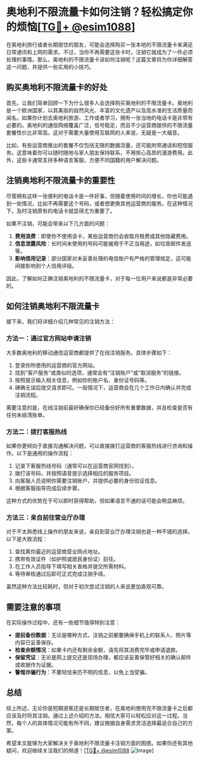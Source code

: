 # 奥地利不限流量卡如何注销？轻松搞定你的烦恼[[TG💪+ @esim1088](https://t.me/s/esim1088)]

在奥地利旅行或者长期居住的朋友，可能会选择购买一张本地的不限流量卡来满足日常通讯和上网的需求。不过，当你不再需要这张卡时，注销它就成为了一件必须处理的事情。那么，奥地利的不限流量卡该如何注销呢？这篇文章将为你详细解答这一问题，并提供一些实用的小技巧。

## 购买奥地利不限流量卡的好处

首先，让我们简单回顾一下为什么很多人会选择购买奥地利的不限流量卡。奥地利是一个欧洲国家，以其美丽的自然风光、丰富的文化遗产以及高水准的生活质量而闻名。如果你计划去奥地利旅游、工作或者学习，拥有一张当地的电话卡是非常有必要的。奥地利的通信网络覆盖广泛，信号稳定，而且不少运营商提供的不限流量套餐性价比非常高。这对于需要大量使用互联网的人来说，无疑是一大福音。

比如，有些运营商推出的套餐不仅包括无限的数据流量，还可能附带通话和短信服务。这意味着你可以随时随地与家人朋友保持联系，不用担心高昂的漫游费用。此外，这些卡通常支持多种语言客服，方便不同国籍的用户解决问题。

## 注销奥地利不限流量卡的重要性

尽管拥有这样一张便利的电话卡是一件好事，但随着使用时间的增长，你也可能遇到一些情况，比如不再需要这个号码，或者想更换其他运营商的服务。在这种情况下，及时注销原有的电话卡就显得尤为重要了。

如果不注销，可能会带来以下几方面的问题：
1. **费用浪费**：即使你不使用该卡，某些运营商仍会收取月租费或其他隐藏费用。
2. **信息泄露风险**：长时间未使用的号码可能被用于不正当用途，如垃圾邮件发送等。
3. **影响信用记录**：部分国家对未妥善处理的电信账户有严格的管理规定，这可能间接影响到个人信用评级。

因此，了解如何正确注销奥地利的不限流量卡，对于每一位用户来说都是非常必要的。

## 如何注销奥地利不限流量卡

接下来，我们将详细介绍几种常见的注销方法：

### 方法一：通过官方网站申请注销

大多数奥地利的移动通信运营商都提供了在线注销服务。具体步骤如下：
1. 登录你所使用的运营商的官方网站。
2. 找到“客户服务”或类似的选项，通常会有“注销账户”或“取消服务”的链接。
3. 按照提示输入相关信息，例如你的账户名、身份证号码等。
4. 硉确无误后提交请求即可。一般情况下，运营商会在几个工作日内确认并完成注销流程。

需要注意的是，在线注销前最好确保你已经备份好所有重要数据，并且检查是否有任何未结清账单。

### 方法二：拨打客服热线

如果你更倾向于直接沟通解决问题，可以直接拨打运营商的客服热线进行咨询和操作。以下是通用的操作流程：
1. 记录下客服热线号码（通常可以在运营商官网找到）。
2. 拨打该号码，并按照语音提示选择相应的服务项目。
3. 向客服人员说明你需要注销账户，并提供必要的身份验证信息。
4. 根据客服指导完成后续步骤。

这种方式的优势在于可以即时获得帮助，但如果语言不通的话可能会稍显麻烦。

### 方法三：亲自前往营业厅办理

对于不太熟悉线上操作的朋友来说，亲自到营业厅办理注销也是一种不错的选择。以下是大致流程：
1. 查找离你最近的运营商营业网点地址。
2. 携带有效证件（如护照或居民身份证）前往。
3. 在工作人员指导下填写相关表格并提交所需材料。
4. 等待审核通过后即可正式完成注销手续。

虽然这种方法比较耗时，但对于初次尝试注销的人来说更加直观可靠。

## 需要注意的事项

在实际操作过程中，还有一些细节值得特别注意：
- **提前备份数据**：无论是哪种方式，注销之前都要确保手机上的联系人、照片等内容已妥善保存。
- **检查余额情况**：如果卡内还有剩余金额，请先将其消费完毕或申请退款。
- **保留凭证**：无论是网上提交还是现场办理，都应该妥善保管好相关的确认邮件或收据作为证据。
- **警惕诈骗行为**：不要轻信来历不明的信息，以免上当受骗。

## 总结

综上所述，无论你是短期游客还是长期居住者，在奥地利使用完不限流量卡之后都应该及时将其注销。通过上述介绍的方法，相信大家可以轻松应对这一过程。当然，每个人的具体情况可能有所不同，建议根据自身需求灵活选择最适合自己的方案。

希望本文能够为大家解决关于奥地利不限流量卡注销方面的困惑。如果你还有其他疑问，欢迎继续关注我们的频道！[[TG💪+ @esim1088](https://t.me/s/esim1088) ![Image](https://i.postimg.cc/4NQfJmqS/Snipaste-2025-05-13-00-14-12.png)]